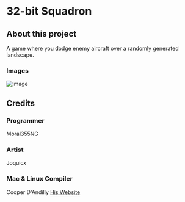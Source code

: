 # 32-bit Squadron
## About this project
A game where you dodge enemy aircraft over a randomly generated landscape.
### Images
![image](https://github.com/user-attachments/assets/bad25fc2-1bb5-4fa0-86cd-0e6c2e32e429)
## Credits
### Programmer
Moral355NG
### Artist
Joquicx
### Mac & Linux Compiler
Cooper D'Andilly [His Website](https://salty.cool/)
